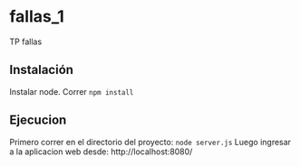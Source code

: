 # fallas_1
TP fallas 

## Instalación
Instalar node.
Correr `npm install`

## Ejecucion
Primero correr en el directorio del proyecto:
`node server.js`
Luego ingresar a la aplicacion web desde: http://localhost:8080/


